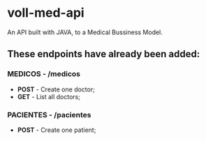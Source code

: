 # voll-med-api
An API built with JAVA, to a Medical Bussiness Model.

## These endpoints have already been added:
### MEDICOS - /medicos
- **POST** - Create one doctor;
- **GET** - List all doctors;
### PACIENTES - /pacientes
- **POST** - Create one patient;
